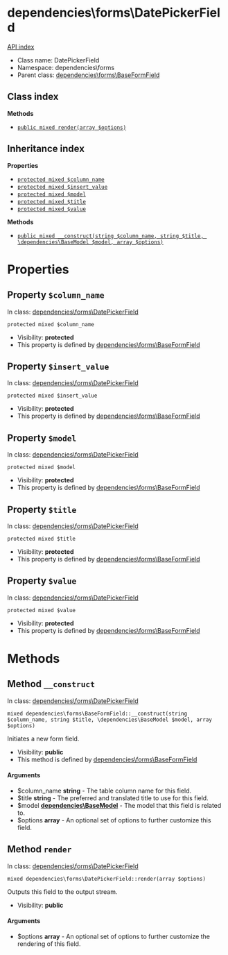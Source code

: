 # dependencies\forms\DatePickerField
[API index](../../API-index.md)






* Class name: DatePickerField
* Namespace: dependencies\forms
* Parent class: [dependencies\forms\BaseFormField](../../dependencies/forms/BaseFormField.md)




## Class index


**Methods**
* [`public mixed render(array $options)`](#method-render)


## Inheritance index

**Properties**
* [`protected mixed $column_name`](#property-column_name)
* [`protected mixed $insert_value`](#property-insert_value)
* [`protected mixed $model`](#property-model)
* [`protected mixed $title`](#property-title)
* [`protected mixed $value`](#property-value)

**Methods**
* [`public mixed __construct(string $column_name, string $title, \dependencies\BaseModel $model, array $options)`](#method-__construct)



# Properties


## Property `$column_name`
In class: [dependencies\forms\DatePickerField](#top)

```
protected mixed $column_name
```





* Visibility: **protected**
* This property is defined by [dependencies\forms\BaseFormField](../../dependencies/forms/BaseFormField.md)


## Property `$insert_value`
In class: [dependencies\forms\DatePickerField](#top)

```
protected mixed $insert_value
```





* Visibility: **protected**
* This property is defined by [dependencies\forms\BaseFormField](../../dependencies/forms/BaseFormField.md)


## Property `$model`
In class: [dependencies\forms\DatePickerField](#top)

```
protected mixed $model
```





* Visibility: **protected**
* This property is defined by [dependencies\forms\BaseFormField](../../dependencies/forms/BaseFormField.md)


## Property `$title`
In class: [dependencies\forms\DatePickerField](#top)

```
protected mixed $title
```





* Visibility: **protected**
* This property is defined by [dependencies\forms\BaseFormField](../../dependencies/forms/BaseFormField.md)


## Property `$value`
In class: [dependencies\forms\DatePickerField](#top)

```
protected mixed $value
```





* Visibility: **protected**
* This property is defined by [dependencies\forms\BaseFormField](../../dependencies/forms/BaseFormField.md)


# Methods


## Method `__construct`
In class: [dependencies\forms\DatePickerField](#top)

```
mixed dependencies\forms\BaseFormField::__construct(string $column_name, string $title, \dependencies\BaseModel $model, array $options)
```

Initiates a new form field.



* Visibility: **public**
* This method is defined by [dependencies\forms\BaseFormField](../../dependencies/forms/BaseFormField.md)

#### Arguments

* $column_name **string** - The table column name for this field.
* $title **string** - The preferred and translated title to use for this field.
* $model **[dependencies\BaseModel](../../dependencies/BaseModel.md)** - The model that this field is related to.
* $options **array** - An optional set of options to further customize this field.



## Method `render`
In class: [dependencies\forms\DatePickerField](#top)

```
mixed dependencies\forms\DatePickerField::render(array $options)
```

Outputs this field to the output stream.



* Visibility: **public**

#### Arguments

* $options **array** - An optional set of options to further customize the rendering of this field.


